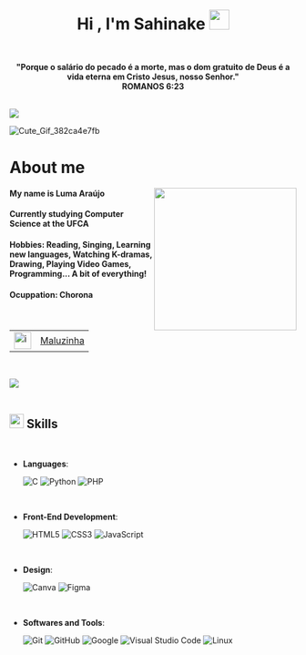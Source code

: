 
<h1 align="center"><b>Hi , I'm Sahinake </b><img src="https://media.giphy.com/media/hvRJCLFzcasrR4ia7z/giphy.gif" width="35"></h1>
<br>
<p align="center"><b>"Porque o salário do pecado é a morte, mas o dom gratuito de Deus é a vida eterna em Cristo Jesus, nosso Senhor." <br> ROMANOS 6:23</b></p>
<br>
<img src="https://user-images.githubusercontent.com/73097560/115834477-dbab4500-a447-11eb-908a-139a6edaec5c.gif">

![Cute_Gif_382ca4e7fb](https://github.com/user-attachments/assets/068e991f-81e5-4baa-ae41-e709a6bf312f)

# **About me** 

<picture> <img align="right" src="https://imgcdn.sigstick.com/Knb758D6t73QLBn1ysMk/0.png" width = 250px></picture>

#### My name is Luma Araújo
#### Currently studying Computer Science at the UFCA 
#### Hobbies: Reading, Singing, Learning new languages, Watching K-dramas, Drawing, Playing Video Games, Programming... A bit of everything!
#### Ocuppation: Chorona
#### <table>
  <tr>
    <td><img src="https://github.com/user-attachments/assets/b8227ce9-143f-488f-91c8-7e1fb540481c" alt="images" width="30px"></td>
    <td style="vertical-align: middle;"> <a href="https://mydramalist.com/profile/Malu_1992">Maluzinha</td>
  </tr>
</table>

<br>

<img src="https://user-images.githubusercontent.com/73097560/115834477-dbab4500-a447-11eb-908a-139a6edaec5c.gif"><br><br>

## <img src="https://media2.giphy.com/media/QssGEmpkyEOhBCb7e1/giphy.gif?cid=ecf05e47a0n3gi1bfqntqmob8g9aid1oyj2wr3ds3mg700bl&rid=giphy.gif" width ="25"><b> Skills</b>
<br>

<p align="center">

- **Languages**:
    
    ![C](https://img.shields.io/badge/C-00599C?style=for-the-badge&logo=c&logoColor=white)
    ![Python](https://img.shields.io/badge/Python-3776AB?style=for-the-badge&logo=python&logoColor=white)
    ![PHP](https://img.shields.io/badge/PHP-777BB4?style=for-the-badge&logo=php&logoColor=white)

<br>   
    
- **Front-End Development**:

   ![HTML5](https://img.shields.io/badge/HTML5%20-%23E34F26.svg?style=for-the-badge&logo=html5&logoColor=white)
   ![CSS3](https://img.shields.io/badge/CSS%20-%231572B6.svg?style=for-the-badge&logo=css3&logoColor=white)
   ![JavaScript](https://img.shields.io/badge/JavaScript%20-%23E34F26.svg?style=for-the-badge&logo=javascript&logoColor=black)
    
<br>

- **Design**:
  
    ![Canva](https://img.shields.io/badge/Canva-%2300C4CC.svg?&style=for-the-badge&logo=Canva&logoColor=white)
    ![Figma](https://img.shields.io/badge/Figma-F24E1E?style=for-the-badge&logo=figma&logoColor=white)

<br>

- **Softwares and Tools**:

    ![Git](https://img.shields.io/badge/git-%23F05033.svg?style=for-the-badge&logo=git&logoColor=white)
    ![GitHub](https://img.shields.io/badge/github-%23121011.svg?style=for-the-badge&logo=github&logoColor=white)
    ![Google](https://img.shields.io/badge/google-%234285F4.svg?style=for-the-badge&logo=google&logoColor=white)
    ![Visual Studio Code](https://img.shields.io/badge/Visual%20Studio%20Code-0078d7.svg?style=for-the-badge&logo=visual-studio-code&logoColor=white)
    ![Linux](https://img.shields.io/badge/Linux-FCC624?style=for-the-badge&logo=linux&logoColor=black) 

<br>

<br>

